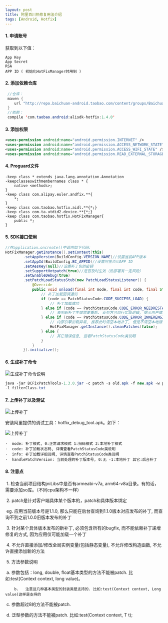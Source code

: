 ```yaml
---
layout: post
title: 阿里百川热修复用法介绍
tags: [Android, Hotfix]
---
```




#### 1. 申请账号

获取到以下值：

```
App Key
App Secret
RSA
APP ID ( 初始化HotFixManager时用到 )
```

#### 2. 添加依赖仓库

```java
 //仓库：
 maven {
 	url "http://repo.baichuan-android.taobao.com/content/groups/BaichuanRepositories"
 }
 //依赖：
 compile 'com.taobao.android:alisdk-hotfix:1.4.0'
```

#### 3. 添加权限

```xml
<uses-permission android:name="android.permission.INTERNET" />
<uses-permission android:name="android.permission.ACCESS_NETWORK_STATE" />
<uses-permission android:name="android.permission.ACCESS_WIFI_STATE" />
<uses-permission android:name="android.permission.READ_EXTERNAL_STORAGE"/>
```

#### 4. Proguard文件

```text
-keep class * extends java.lang.annotation.Annotation
-keepclasseswithmembernames class * {
	native <methods>;
}
-keep class com.alipay.euler.andfix.**{
	*;
}
-keep class com.taobao.hotfix.aidl.**{*;}
-keep class com.ta.utdid2.device.**{*;}
-keep class com.taobao.hotfix.HotFixManager{
	public *;
}
```

#### 5. SDK接口使用

```java
//在application.oncreate()中调用如下代码:
HotFixManager.getInstance().setContext(this)
        .setAppVersion(BuildConfig.VERSION_NAME)//设置当前APP版本
        .setAppId(BuildConfig.BC_APPID)//设置阿里百川APP ID
        .setAesKey(null)//设置补丁包的密钥
        .setSupportHotpatch(true)//是否及时生效（热部署有一定风险）
        .setEnableDebug(true)
        .setPatchLoadStatusStub(new PatchLoadStatusListener() {
            @Override
            public void onload(final int mode, final int code, final String info, final int handlePatchVersion) {
                // 补丁加载回调通知
                if (code == PatchStatusCode.CODE_SUCCESS_LOAD) {
                    // 补丁加载成功
                } else if (code == PatchStatusCode.CODE_ERROR_NEEDRESTART) {
                    // 表明新补丁生效需要重启. 业务方可自行实现逻辑, 提示用户或者强制重启, 建议: 用户可以监听进入后台事件, 然后应用自杀
                } else if (code == PatchStatusCode.CODE_ERROR_INNERENGINEFAIL) {
                    // 内部引擎加载异常, 推荐此时清空本地补丁, 但是不清空本地版本号, 防止失败补丁重复加载
                    HotFixManager.getInstance().cleanPatches(false);
                } else {
                    // 其它错误信息, 查看PatchStatusCode类说明
                }
            }
        }).initialize();
```

#### 6. 生成补丁命令

![生成补丁命令说明]({{site.baseurl}}/assets/img/pexels/alibaichuan.png)

```java
java -jar BCFixPatchTools-1.3.0.jar -c patch -s old.apk -f new.apk -w patch-out -k test.keystore -p test123 -a test123 -e test123 -y 1234567891234567
-l filterClass.txt
```

#### 7. 上传补丁以及测试

![上传补丁]({{site.baseurl}}/assets/img/pexels/alibaichuan_1.png)

安装阿里提供的调试工具：hotfix_debug_tool.apk。如下： 

![上传补丁]({{site.baseurl}}/assets/img/pexels/alibaichuan_2.jpg)

```text
·  mode: 补丁模式, 0:正常请求模式 1:扫码模式 2:本地补丁模式
·  code: 补丁加载状态码, 详情查看PatchStatusCode类说明
·  info: 补丁加载详细说明, 详情查看PatchStatusCode类说明
·  handlePatchVersion: 当前处理的补丁版本号, 0:无 -1:本地补丁 其它:后台补丁
```

#### 8. 注意点

​	1. 检查当前项目结构jniLibs中是否有armeabi-v7a, arm64-v8a目录。有的话，需要添加so库。（不同cpu架构不一样）

​    	2. patch是针对客户端具体某个版本的，patch和具体版本绑定

​            eg. 应用当前版本号是1.1.0, 那么只能在后台查询到1.1.0版本对应发布的补丁, 而查询不到之前1.0.0旧版本发布的补丁

​    	3. 针对某个具体版本发布的新补丁, 必须包含所有的bugfix, 而不能依赖补丁递增修复的方式, 因为应用仅可能加载一个补丁

​    	4. 不允许直接添加/修改全局实例变量(包括静态变量), 不允许修改构造函数, 不允许直接添加新的方法

​    	5. 方法参数说明

​    		a.   参数包括：long, double, float基本类型的方法不能被patch. 比如:test(Context context, long value)。

   		b.   注意这几种基本类型的封装类是支持的. 比如:test(Context context, Long value)这样是支持的

​    		c.   参数超过8的方法不能被patch.

​    		d.   泛型参数的方法不能被patch. 比如:test(Context context, T t);